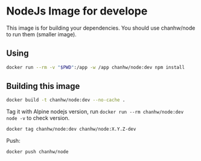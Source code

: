 # NodeJs Image for develope

This image is for building your dependencies. You should use
chanhw/node to run them (smaller image).

## Using

```sh
docker run --rm -v "$PWD":/app -w /app chanhw/node:dev npm install
```


## Building this image

```sh
docker build -t chanhw/node:dev --no-cache .
```

Tag it with Alpine nodejs version, run `docker run --rm chanhw/node:dev node -v` to check version.

```sh
docker tag chanhw/node:dev chanhw/node:X.Y.Z-dev
```

Push:

```sh
docker push chanhw/node
```